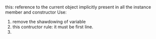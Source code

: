this: reference to the current object implicitly present in all the instance member and constructor
Use:
1. remove the shawdowing of variable
2. this contructor 
  rule: it must be first line.
3. 